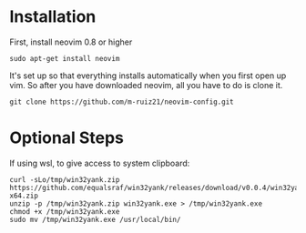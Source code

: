 # Installation #
First, install neovim 0.8 or higher
```
sudo apt-get install neovim
```
It's set up so that everything installs automatically when you first open up vim. So after you have downloaded neovim, all you have to do is clone it.
```
git clone https://github.com/m-ruiz21/neovim-config.git
```
# Optional Steps #
If using wsl, to give access to system clipboard:
```
curl -sLo/tmp/win32yank.zip https://github.com/equalsraf/win32yank/releases/download/v0.0.4/win32yank-x64.zip
unzip -p /tmp/win32yank.zip win32yank.exe > /tmp/win32yank.exe
chmod +x /tmp/win32yank.exe
sudo mv /tmp/win32yank.exe /usr/local/bin/
```
